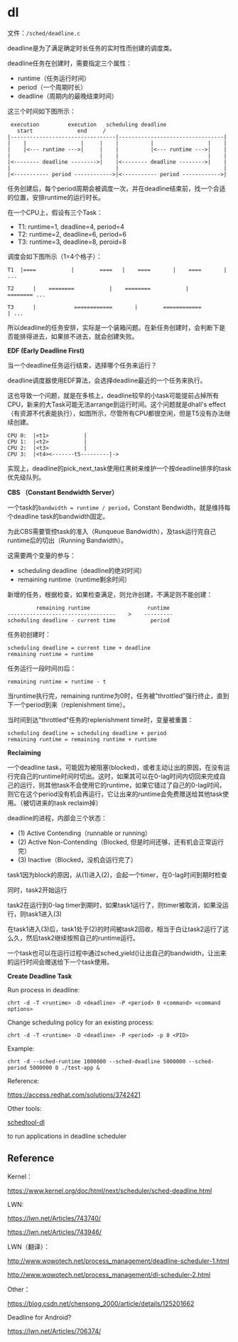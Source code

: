# dl

文件：`/sched/deadline.c`

deadline是为了满足确定时长任务的实时性而创建的调度类。

deadline任务在创建时，需要指定三个属性：

- runtime（任务运行时间）
- period（一个周期时长）
- deadline（周期内的最晚结束时间）

这三个时间如下图所示：

```
 execution         execution   scheduling deadline
   start              end     /
|---------------------------------|---------------------------------|
|    |                 |     |    |          |                 |    |
|    |<--- runtime --->|     |    |          |<--- runtime --->|    |
|                            |    |                            |    |
|<-------- deadline -------->|    |<-------- deadline -------->|    |
|                                 |                                 |
|<----------- period ------------>|<----------- period ------------>|
```

任务创建后，每个period周期会被调度一次，并在deadline结束前，找一个合适的位置，安排runtime的运行时长。

在一个CPU上，假设有三个Task：

- T1: runtime=1, deadline=4, period=4
- T2: runtime=2, deadline=6, period=6
- T3: runtime=3, deadline=8, peroid=8

调度会如下图所示（1=4个格子）：

```
T1	|====           |        ====   |    ====       |    ====       | ...

T2      |    ========           |    ========           |        ======== ...

T3      |            ============       |        ============           | ...
```

所以deadline的任务安排，实际是一个装箱问题。在新任务创建时，会判断下是否能排得进去，如果排不进去，就会创建失败。

**EDF (Early Deadline First)**

当一个deadline任务运行结束，选择哪个任务来运行？

deadline调度器使用EDF算法，会选择deadline最近的一个任务来执行。

这也导致一个问题，就是在多核上，deadline较早的小task可能提前占掉所有CPU，新来的大Task可能无法arrange到运行时间。这个问题就是dhall's effect（有资源不代表能执行），如图所示，尽管所有CPU都很空闲，但是T5没有办法继续创建。

```
CPU 0:	|<t1>			|
CPU 1:	|<t2>			|
CPU 2:	|<t3>			|
CPU 3:	|<t4><-------t5---------|->
```

实现上，deadline的pick_next_task使用红黑树来维护一个按deadline排序的task优先级队列。

**CBS （Constant Bendwidth Server）**

一个task的`bandwidth = runtime / period`，Constant Bendwidth，就是维持每个deadline task的bandwidth固定。

为此CBS需要管控task的准入（Runqueue Bandwidth），及task运行完自己runtime后的切出（Running Bandwidth）。

这需要两个变量的参与：

- scheduling deadline（deadline的绝对时间）
- remaining runtime（runtime剩余时间）

新增的任务，根据检查，如果检查满足，则允许创建，不满足则不能创建：

```
         remaining runtime                  runtime
----------------------------------    >    ---------
scheduling deadline - current time           period
```

任务初创建时：

```
scheduling deadline = current time + deadline
remaining runtime = runtime
```

任务运行一段时间(t)后：

```
remaining runtime = runtime - t
```

当runtime执行完，remaining runtime为0时，任务被"throttled"强行终止，直到下一个period到来（replenishment time）。

当时间到达"throttled"任务的replenishment time时，变量被重置：

```
scheduling deadline = scheduling deadline + period
remaining runtime = remaining runtime + runtime
```

**Reclaiming**

一个deadline task，可能因为被阻塞(blocked)，或者主动让出的原因，在没有运行完自己的runtime时间时切出。这时，如果其可以在0-lag时间内切回来完成自己的运行，则其他task不会使用它的runtime，如果它错过了自己的0-lag时间，则它在这个period没有机会再运行，它让出来的runtime会免费赠送给其他task使用。（被切进来的task reclaim掉）

deadline的进程，内部会三个状态：

- (1) Active Contending（runnable or running）
- (2) Active Non-Contending（Blocked, 但是时间还够，还有机会正常运行完）
- (3) Inactive（Blocked，没机会运行完了）

task1因为block的原因，从(1)进入(2)，会起一个timer，在0-lag时间到期时检查

同时，task2开始运行

task2在运行到0-lag timer到期时，如果task1运行了，则timer被取消，如果没运行，则task1进入(3)

在task1进入(3)后，task1处于(2)的时间被task2回收，相当于白让task2运行了这么久，然后task2继续按照自己的runtime运行。

一个task也可以在运行过程中通过sched_yield()让出自己的bandwidth，让出来的运行时间会赠送给下一个task使用。

**Create Deadline Task**

Run process in deadline:

```
chrt -d -T <runtime> -D <deadline> -P <period> 0 <command> <command options>
```

Change scheduling policy for an existing process:

```
chrt -d -T <runtime> -D <deadline> -P <period> -p 0 <PID>
```

Example:

```
chrt -d --sched-runtime 1000000 --sched-deadline 5000000 --sched-period 5000000 0 ./test-app &
```

Reference:

<https://access.redhat.com/solutions/3742421>

Other tools:

[schedtool-dl](https://github.com/scheduler-tools/schedtool-dl>)

to run applications in deadline scheduler

## Reference

Kernel：

<https://www.kernel.org/doc/html/next/scheduler/sched-deadline.html>

LWN:

<https://lwn.net/Articles/743740/>

<https://lwn.net/Articles/743946/>

LWN（翻译）：

<http://www.wowotech.net/process_management/deadline-scheduler-1.html>

<http://www.wowotech.net/process_management/dl-scheduler-2.html>

Other：

<https://blog.csdn.net/chensong_2000/article/details/125201662>

Deadline for Android?

<https://lwn.net/Articles/706374/>